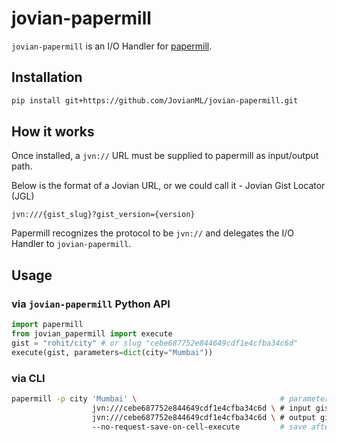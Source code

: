 # jovian-papermill

`jovian-papermill` is an I/O Handler for [papermill](https://github.com/nteract/papermill). 

## Installation

```bash
pip install git+https://github.com/JovianML/jovian-papermill.git
```

## How it works
Once installed, a `jvn://` URL must be supplied to papermill as input/output path.

Below is the format of a Jovian URL, or we could call it - Jovian Gist Locator (JGL)

```jvn:///{gist_slug}?gist_version={version}```

Papermill recognizes the protocol to be `jvn://` and delegates the I/O Handler to `jovian-papermill`.

## Usage
 
### via `jovian-papermill` Python API
```python
import papermill
from jovian_papermill import execute
gist = "rohit/city" # or slug "cebe687752e844649cdf1e4cfba34c6d"
execute(gist, parameters=dict(city="Mumbai"))
```

### via CLI
```bash
papermill -p city 'Mumbai' \                                # parameters
                  jvn:///cebe687752e844649cdf1e4cfba34c6d \ # input gist
                  jvn:///cebe687752e844649cdf1e4cfba34c6d \ # output gist
                  --no-request-save-on-cell-execute         # save after execution terminates
 ```


